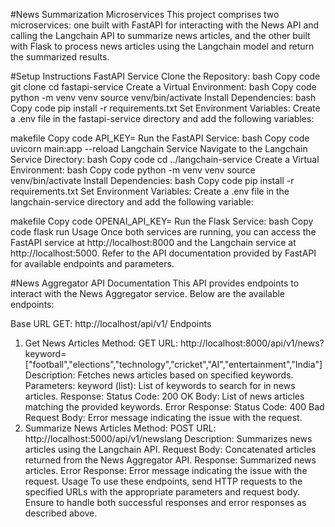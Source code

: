 #News Summarization Microservices
This project comprises two microservices: one built with FastAPI for interacting with the News API and calling the Langchain API to summarize news articles, and the other built with Flask to process news articles using the Langchain model and return the summarized results.

#Setup Instructions
FastAPI Service
Clone the Repository:
bash
Copy code
git clone <repository-url>
cd fastapi-service
Create a Virtual Environment:
bash
Copy code
python -m venv venv
source venv/bin/activate
Install Dependencies:
bash
Copy code
pip install -r requirements.txt
Set Environment Variables:
Create a .env file in the fastapi-service directory and add the following variables:

makefile
Copy code
API_KEY=<your-news-api-key>
Run the FastAPI Service:
bash
Copy code
uvicorn main:app --reload
Langchain Service
Navigate to the Langchain Service Directory:
bash
Copy code
cd ../langchain-service
Create a Virtual Environment:
bash
Copy code
python -m venv venv
source venv/bin/activate
Install Dependencies:
bash
Copy code
pip install -r requirements.txt
Set Environment Variables:
Create a .env file in the langchain-service directory and add the following variable:

makefile
Copy code
OPENAI_API_KEY=<your-langchain-api-key>
Run the Flask Service:
bash
Copy code
flask run
Usage
Once both services are running, you can access the FastAPI service at http://localhost:8000 and the Langchain service at http://localhost:5000. Refer to the API documentation provided by FastAPI for available endpoints and parameters.


#News Aggregator API Documentation
This API provides endpoints to interact with the News Aggregator service. Below are the available endpoints:

Base URL
GET: http://localhost/api/v1/
Endpoints
1. Get News Articles
Method: GET
URL: http://localhost:8000/api/v1/news?keyword=["football","elections","technology","cricket","AI","entertainment","India"]
Description: Fetches news articles based on specified keywords.
Parameters:
keyword (list): List of keywords to search for in news articles.
Response:
Status Code: 200 OK
Body: List of news articles matching the provided keywords.
Error Response:
Status Code: 400 Bad Request
Body: Error message indicating the issue with the request.
2. Summarize News Articles
Method: POST
URL: http://localhost:5000/api/v1/newslang
Description: Summarizes news articles using the Langchain API.
Request Body:
Concatenated articles returned from the News Aggregator API.
Response:
Summarized news articles.
Error Response:
Error message indicating the issue with the request.
Usage
To use these endpoints, send HTTP requests to the specified URLs with the appropriate parameters and request body. Ensure to handle both successful responses and error responses as described above.



